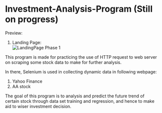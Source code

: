 # Investment-Analysis-Program (Still on progress)

Preview: 

1. Landing Page:  
    ![LandingPage Phase 1](https://user-images.githubusercontent.com/79691025/158215476-623f74b4-7130-4477-8f04-3a83cf4a35f0.png)



This program is made for practicing the use of HTTP request to web server on scraping some stock data to make for further analysis. 

In there, Selenium is used in collecting dynamic data in following webpage: 
  1. Yahoo Finance
  2. AA stock
  
 
The goal of this program is to analysis and predict the future trend of certain stock through data set training and regression, and hence to make aid to wiser investment decision.  


